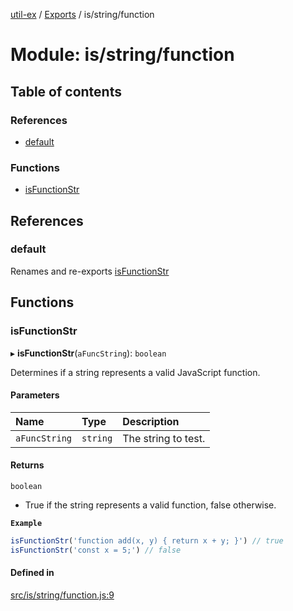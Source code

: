 [util-ex](../README.md) / [Exports](../modules.md) / is/string/function

# Module: is/string/function

## Table of contents

### References

- [default](is_string_function.md#default)

### Functions

- [isFunctionStr](is_string_function.md#isfunctionstr)

## References

### default

Renames and re-exports [isFunctionStr](is_string_function.md#isfunctionstr)

## Functions

### isFunctionStr

▸ **isFunctionStr**(`aFuncString`): `boolean`

Determines if a string represents a valid JavaScript function.

#### Parameters

| Name | Type | Description |
| :------ | :------ | :------ |
| `aFuncString` | `string` | The string to test. |

#### Returns

`boolean`

- True if the string represents a valid function, false otherwise.

**`Example`**

```ts
isFunctionStr('function add(x, y) { return x + y; }') // true
isFunctionStr('const x = 5;') // false
```

#### Defined in

[src/is/string/function.js:9](https://github.com/snowyu/util-ex.js/blob/fac65b1/src/is/string/function.js#L9)
